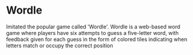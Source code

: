 # Wordle

Imitated the popular game called 'Wordle'. Wordle is a web-based word game where players have six attempts to guess a five-letter word, with feedback given for each guess in the form of colored tiles indicating when letters match or occupy the correct position
